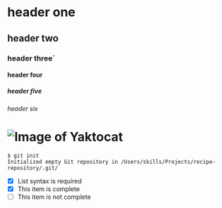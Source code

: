 #
#  header one
##  header two
###   header three`
####  header four
#####   header five
######   header six

# ![Image of Yaktocat](https://octodex.github.com/images/yaktocat.png)

```
$ git init
Initialized empty Git repository in /Users/skills/Projects/recipe-repository/.git/
```
- [x] List syntax is required
- [x] This item is complete
- [ ] This item is not complete
